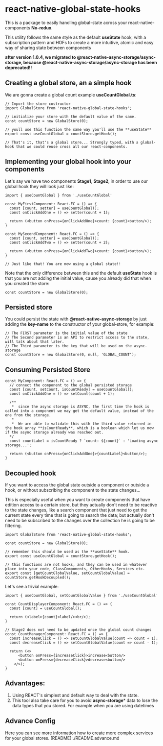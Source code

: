 # react-native-global-state-hooks
This is a package to easily handling global-state across your react-native-components **No-redux**.

This utility follows the same style as the default **useState** hook, with a subscription pattern and HOFs to create a more intuitive, atomic and easy way of sharing state between components

**after version 1.0.4, we migrated to @react-native-async-storage/async-storage, because @react-native-async-storage/async-storage has been deprecated!!**

## Creating a global store, an a simple hook

We are gonna create a global count example **useCountGlobal.ts**:

```JSX
// Import the store costructor
import GlobalStore from 'react-native-global-state-hooks';

// initialize your store with the default value of the same.
const countStore = new GlobalStore(0);

// youll use this function the same way you'll use the **useState**
export const useCountGlobal = countStore.getHook();

// That's it, that's a global store... Strongly typed, with a global-hook that we could reuse cross all our react-components.
```

## Implementing your global hook into your components
Let's say we have two components **Stage1**, **Stage2**, in order to use our global hook they will look just like: 

```JSX
import { useCountGlobal } from './useCountGlobal'

const MyFirstComponent: React.FC = () => {
  const [count, setter] = useCountGlobal();
  const onClickAddOne = () => setter(count + 1);

  return (<button onPress={onClickAddOne}>count: {count}<button/>);
}

const MySecondComponent: React.FC = () => {
  const [count, setter] = useCountGlobal();
  const onClickAddTwo = () => setter(count + 2);
  
  return (<button onPress={onClickAddTwo}>count: {count}<button/>);
}

// Just like that! You are now using a global state!!
```

Note that the only difference between this and the default **useState** hook is that you are not adding the initial value, cause you already did that when you created the store:

```JSX
const countStore = new GlobalStore(0);
```

## Persisted store

You could persist the state with **@react-native-async-storage** by just adding the **key-name** to the constructor of your global-store, for example: 

```JSX
// The FIRST parameter is the initial value of the state
// The Second parameter is an API to restrict access to the state, will talk about that later.
// The Third parameter is the key that will be used on the async-storage
const countStore = new GlobalStore(0, null, 'GLOBAL_COUNT');
```

## Consuming Persisted Store

```JSX
const MyComponent: React.FC = () => {
  // connect the component to the global persisted storage
  const [count, setCount, isCountReady] = useCountGlobal();
  const onClickAddOne = () => setCount(count + 1);
  
  /**
   *  since the async storage is ASYNC, the first time the hook is called into a component we may get the default value, instead of the one from the storage.
   * 
   *  We are able to validate this with the third value returned in the hook array **isCountReady**, which is a boolean which let us now if the async storage already was reached out.
  */
  const countLabel = isCountReady ? `count: ${count}` : 'Loading async storage...';

  return (<button onPress={onClickAddOne}>{countLabel}<button/>);
}
```

## Decoupled hook

If you want to access the global state outside a component or outside a hook, or without subscribing the component to the state changes... 

This is especially useful when you want to create components that have edition access to a certain store, but they actually don't need to be reactive to the state changes, like a search component that just need to get the current state every time that is going to search the data; but actually don't need to be subscribed to the changes over the collection he is going to be filtering. 


```JSX
import GlobalStore from 'react-native-global-state-hooks';

const countStore = new GlobalStore(0);

// remember this should be used as the **useState** hook.
export const useCountGlobal = countStore.getHook();

// this functions are not hooks, and they can be used in whatever place into your code, ClassComponents, OtherHooks, Services etc.
export const [getCountGlobalValue, setCountGlobalValue] = countStore.getHookDecoupled();

```

Let's see a trivial example: 

```JSX
import { useCountGlobal, setCountGlobalValue } from './useCountGlobal'

const CountDisplayerComponent: React.FC = () => {
  const [count] = useCountGlobal();

  return (<label>{count}<label/><br/>);
}

// Stage2 does not need to be updated once the global count changes
const CountManagerComponent: React.FC = () => {
  const increaseClick = () => setCountGlobalValue(count => count + 1);
  const decreaseClick = () => setCountGlobalValue(count => count - 1);

  return (<>
      <button onPress={increaseClick}>increase<button/>
      <button onPress={decreaseClick}>decrease<button/>
    </>);
}
```

## Advantages:
1. Using REACT's simplest and default way to deal with the state.
3. This tool also take care for you to avoid **async-storage*** data to lose the data types that you stored. For example when you are using datetimes

## Advance Config

Here you can see more information how to create more complex services for your global stores.
[README]:./README.advance.md
